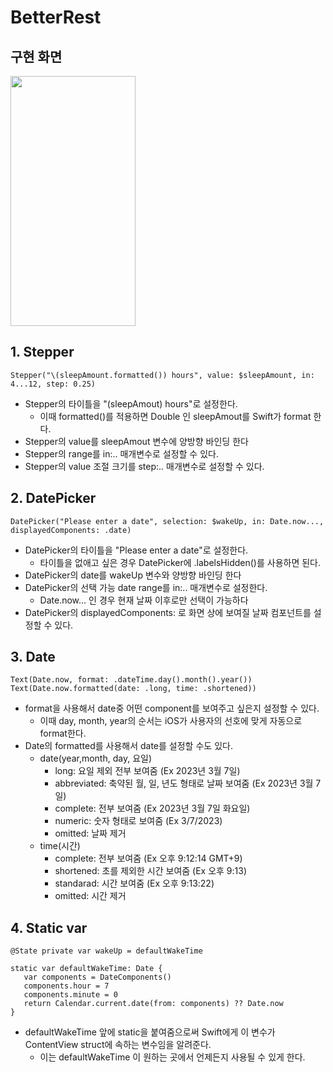 # BetterRest

## 구현 화면
<img src = "https://user-images.githubusercontent.com/77603632/223647778-c8063736-2cfc-4961-92af-8929667e03fb.png" width="200" height="400">

## 1. Stepper
```
Stepper("\(sleepAmount.formatted()) hours", value: $sleepAmount, in: 4...12, step: 0.25)
```
+ Stepper의 타이틀을 "\(sleepAmout) hours"로 설정한다.
   + 이때 formatted()를 적용하면 Double 인 sleepAmout를 Swift가 format 한다.
+ Stepper의 value를 sleepAmout 변수에 양방향 바인딩 한다
+ Stepper의 range를 in:.. 매개변수로 설정할 수 있다.
+ Stepper의 value 조절 크기를 step:.. 매개변수로 설정할 수 있다.

## 2. DatePicker
```
DatePicker("Please enter a date", selection: $wakeUp, in: Date.now..., displayedComponents: .date)
```
+ DatePicker의 타이틀을 "Please enter a date"로 설정한다.
  + 타이틀을 없애고 싶은 경우 DatePicker에 .labelsHidden()를 사용하면 된다.   
+ DatePicker의 date를 wakeUp 변수와 양방향 바인딩 한다
+ DatePicker의 선택 가능 date range를 in:.. 매개변수로 설정한다.
  + Date.now... 인 경우 현재 날짜 이후로만 선택이 가능하다
+ DatePicker의 displayedComponents: 로 화면 상에 보여질 날짜 컴포넌트를 설정할 수 있다.

## 3. Date 
```
Text(Date.now, format: .dateTime.day().month().year())
Text(Date.now.formatted(date: .long, time: .shortened))
```
+ format을 사용해서 date중 어떤 component를 보여주고 싶은지 설정할 수 있다.
  + 이때 day, month, year의 순서는 iOS가 사용자의 선호에 맞게 자동으로 format한다.   
+ Date의 formatted를 사용해서 date를 설정할 수도 있다.
  + date(year,month, day, 요일)
    + long: 요일 제외 전부 보여줌 (Ex 2023년 3월 7일)
    + abbreviated: 축약된 월, 일, 년도 형태로 날짜 보여줌 (Ex 2023년 3월 7일)
    + complete: 전부 보여줌 (Ex 2023년 3월 7일 화요일)
    + numeric: 숫자 형태로 보여줌 (Ex 3/7/2023)
    + omitted: 날짜 제거
  + time(시간)
    + complete: 전부 보여줌 (Ex 오후 9:12:14 GMT+9)
    + shortened: 초를 제외한 시간 보여줌 (Ex 오후 9:13)
    + standarad: 시간 보여줌 (Ex 오후 9:13:22)
    + omitted: 시간 제거
 
## 4. Static var

```
@State private var wakeUp = defaultWakeTime

static var defaultWakeTime: Date {
   var components = DateComponents()
   components.hour = 7
   components.minute = 0
   return Calendar.current.date(from: components) ?? Date.now
}
```
+ defaultWakeTime 앞에 static을 붙여줌으로써 Swift에게 이 변수가 ContentView struct에 속하는 변수임을 알려준다.
   + 이는 defaultWakeTime 이 원하는 곳에서 언제든지 사용될 수 있게 한다.
